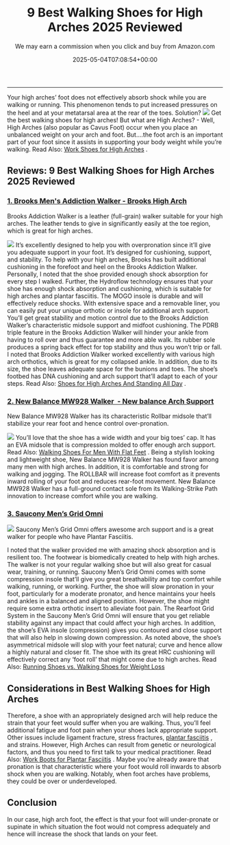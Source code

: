 ﻿---
author: We may earn a commission when you click and buy from Amazon.com
layout: post
title: 9 Best Walking Shoes for High Arches 2025 Reviewed
date: '2025-05-04T07:08:54+00:00'
categories:
- walking Shoes
tags: []
slug: /best-walking-shoes-for-high-arches/
lastmod: 2025-05-07T12:21:26+03:00
---

****
Your high arches’ foot does not effectively absorb shock while you are walking or running. This phenomenon tends to put increased pressures on the heel and at your metatarsal area at the rear of the toes. Solution?
![](/assets/img/img/)
Get the best walking shoes for high arches! But what are High Arches? - Well, High Arches (also popular as Cavus Foot) occur when you place an unbalanced weight on your arch and foot.
But….the foot arch is an important part of your foot since it assists in supporting your body weight while you’re walking. Read Also:
[Work Shoes for High Arches](https://pestpolicy.com/best-work-shoes-for-high-arches/)
.
## Reviews: 9 Best Walking Shoes for High Arches 2025 Reviewed
### [1. Brooks Men's Addiction Walker - Brooks High Arch](https://www.amazon.com/dp/B0012HR2I8/?tag=p-policy-20)
Brooks Addiction Walker is a leather (full-grain) walker suitable for your high arches. The leather tends to give in significantly easily at the toe region, which is great for high arches.

![](/assets/img/e/ir)
It’s excellently designed to help you with overpronation since it’ll give you adequate support in your foot. It’s designed for cushioning, support, and stability.
To help with your high arches, Brooks has built additional cushioning in the forefoot and heel on the Brooks Addiction Walker. Personally, I noted that the shoe provided enough shock absorption for every step I walked.
Further, the Hydroflow technology ensures that your shoe has enough shock absorption and cushioning, which is suitable for high arches and plantar fasciitis. The MOGO insole is durable and will effectively reduce shocks.
With extensive space and a removable liner, you can easily put your unique orthotic or insole for additional arch support. You’ll get great stability and motion control due to the Brooks Addiction Walker’s characteristic midsole support and midfoot cushioning.
The PDRB triple feature in the Brooks Addiction Walker will hinder your ankle from having to roll over and thus guarantee and more able walk. Its rubber sole produces a spring back effect for top stability and thus you won’t trip or fall.
I noted that Brooks Addiction Walker worked excellently with various high arch orthotics, which is great for my collapsed ankle. In addition, due to its size, the shoe leaves adequate space for the bunions and toes.
The shoe’s footbed has DNA cushioning and arch support that’ll adapt to each of your steps. Read Also:
[Shoes for High Arches And Standing All Day](https://pestpolicy.com/best-shoes-for-high-arches-and-standing-all-day/)
.
### [2. New Balance MW928 Walker  - New balance Arch Support](https://www.amazon.com/dp/B01NB9K3XO/?tag=p-policy-20)
New Balance MW928 Walker has its characteristic Rollbar midsole that’ll stabilize your rear foot and hence control over-pronation.

![](/assets/img/e/ir)
You’ll love that the shoe has a wide width and your big toes’ cap. It has an EVA midsole that is compression molded to offer enough arch support. Read Also:
[Walking Shoes For Men With Flat Feet](https://pestpolicy.com/best-walking-shoes-for-men-with-flat-feet/)
.
Being a stylish looking and lightweight shoe, New Balance MW928 Walker has found favor among many men with high arches. In addition, it is comfortable and strong for walking and jogging.
The ROLLBAR will increase foot comfort as it prevents inward rolling of your foot and reduces rear-foot movement. New Balance MW928 Walker has a full-ground contact sole from its Walking-Strike Path innovation to increase comfort while you are walking.
### [3. Saucony Men’s Grid Omni](https://www.amazon.com/dp/B000I4SA0A/?tag=p-policy-20)
![](/assets/img/e/ir)
Saucony Men’s Grid Omni offers awesome arch support and is a great walker for people who have Plantar Fasciitis.

I noted that the walker provided me with amazing shock absorption and is resilient too. The footwear is biomedically created to help with high arches.
The walker is not your regular walking shoe but will also great for casual wear, training, or running. Saucony Men’s Grid Omni comes with some compression insole that’ll give you great breathability and top comfort while walking, running, or working.
Further, the shoe will slow pronation in your foot, particularly for a moderate pronator, and hence maintains your heels and ankles in a balanced and aligned position. However, the shoe might require some extra orthotic insert to alleviate foot pain.
The Rearfoot Grid System in the Saucony Men’s Grid Omni will ensure that you get reliable stability against any impact that could affect your high arches. In addition, the shoe’s EVA insole (compression) gives you contoured and close support that will also help in slowing down compression.
As noted above, the shoe’s asymmetrical midsole will slop with your feet natural; curve and hence allow a highly natural and closer fit. The shoe with its great HRC cushioning will effectively correct any ‘foot roll’ that might come due to high arches.
Read Also:
[Running Shoes vs. Walking Shoes for Weight Loss](https://pestpolicy.com/running-shoes-vs-walking-shoes-for-weight-loss/)
## Considerations in Best Walking Shoes for High Arches
Therefore, a shoe with an appropriately designed arch will help reduce the strain that your feet would suffer when you are walking.
Thus, you’ll feel additional fatigue and foot pain when your shoes lack appropriate support. Other issues include ligament fracture, stress fractures,
[plantar fasciitis](https://pestpolicy.com/best-work-boots-for-plantar-fasciitis/)
, and strains.
However, High Arches can result from genetic or neurological factors, and thus you need to first talk to your medical practitioner. Read Also:
[Work Boots for Plantar Fasciitis](https://pestpolicy.com/best-work-boots-for-plantar-fasciitis/)
.
Maybe you’re already aware that pronation is that characteristic where your foot would roll inwards to absorb shock when you are walking. Notably, when foot arches have problems, they could be over or underdeveloped.
## Conclusion
In our case, high arch foot, the effect is that your foot will under-pronate or supinate in which situation the foot would not compress adequately and hence will increase the shock that lands on your feet.